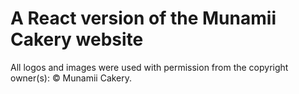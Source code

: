 # A React version of the Munamii Cakery website

All logos and images were used with permission from the copyright owner(s): © Munamii Cakery.
 
 
